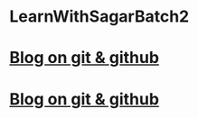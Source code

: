 # LearnWithSagarBatch2

# [Blog on git & github]()
# <a href="https://akshayfasale.hashnode.dev/git-and-github" target="_blank">Blog on git & github</a>